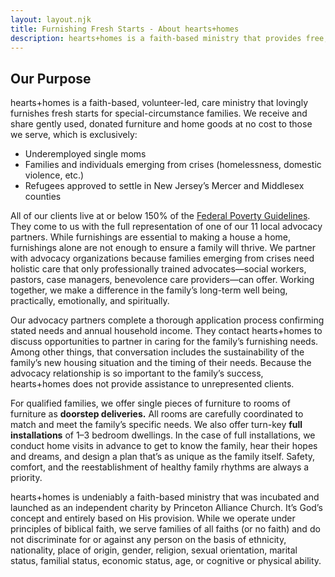 ```yaml
---
layout: layout.njk
title: Furnishing Fresh Starts - About hearts+homes
description: hearts+homes is a faith-based ministry that provides free, gently used furniture and home goods to special-circumstance families, such as underemployed single moms, individuals and families emerging from crises, and refugees approved to settle in New Jersey's Mercer and Middlesex counties. The organization partners with local advocacy organizations to provide holistic care, including social workers, pastors, case managers, and benevolence care providers. hearts+homes offers doorstep deliveries of single pieces of furniture and full installations of 1-3 bedroom dwellings, carefully coordinated to match and meet the family's specific needs. The organization does not discriminate based on ethnicity, nationality, place of origin, gender, religion, sexual orientation, marital status, familial status, economic status, age, or cognitive or physical ability.
---
```


## Our Purpose

hearts+homes is a faith-based, volunteer-led, care ministry that lovingly furnishes fresh starts for special-circumstance families. We receive and share gently used, donated furniture and home goods at no cost to those we serve, which is exclusively:

- Underemployed single moms
- Families and individuals emerging from crises (homelessness, domestic violence, etc.)
- Refugees approved to settle in New Jersey’s Mercer and Middlesex counties

All of our clients live at or below 150% of the [Federal Poverty Guidelines](https://aspe.hhs.gov/topics/poverty-economic-mobility/poverty-guidelines). They come to us with the full representation of one of our 11 local advocacy partners. While furnishings are essential to making a house a home, furnishings alone are not enough to ensure a family will thrive. We partner with advocacy organizations because families emerging from crises need holistic care that only professionally trained advocates––social workers, pastors, case managers, benevolence care providers––can offer. Working together, we make a difference in the family’s long-term well being, practically, emotionally, and spiritually.

Our advocacy partners complete a thorough application process confirming stated needs and annual household income. They contact hearts+homes to discuss opportunities to partner in caring for the family’s furnishing needs. Among other things, that conversation includes the sustainability of the family’s new housing situation and the timing of their needs. Because the advocacy relationship is so important to the family’s success, hearts+homes does not provide assistance to unrepresented clients.

For qualified families, we offer single pieces of furniture to rooms of furniture as <b>doorstep deliveries.</b> All rooms are carefully coordinated to match and meet the family’s specific needs. We also offer turn-key <b>full installations</b> of 1–3 bedroom dwellings. In the case of full installations, we conduct home visits in advance to get to know the family, hear their hopes and dreams, and design a plan that’s as unique as the family itself. Safety, comfort, and the reestablishment of healthy family rhythms are always a priority.

hearts+homes is undeniably a faith-based ministry that was incubated and launched as an independent charity by Princeton Alliance Church. It’s God’s concept and entirely based on His provision. While we operate under principles of biblical faith, we serve families of all faiths (or no faith) and do not discriminate for or against any person on the basis of ethnicity, nationality, place of origin, gender, religion, sexual orientation, marital status, familial status, economic status, age, or cognitive or physical ability.